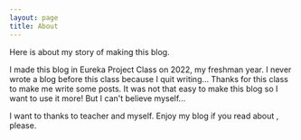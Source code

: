 ```yaml
---
layout: page
title: About
---
```


<p class="message">
  Here is about my story of making this blog.
</p>

I made this blog in Eureka Project Class on 2022, my freshman year.
I never wrote a blog before this class because I quit writing...
Thanks for this class to make me write some posts.
It was not that easy to make this blog so I want to use it more!
But I can't believe myself...


I want to thanks to teacher and myself.
Enjoy my blog if you read about , please.